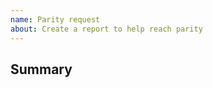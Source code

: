 ```yaml
---
name: Parity request
about: Create a report to help reach parity 
---
```

<!-- Write **BELOW** The Headers and **ABOVE** The comments else it may not be viewable -->

## Summary

<!-- Briefly explain your issue in a few plain sentences, e.g. "X has Y issue" "When I do X, Y happens instead of Z" "X on Y map has Z issue". You may copy and paste the issue title here if it is suitable. -->
